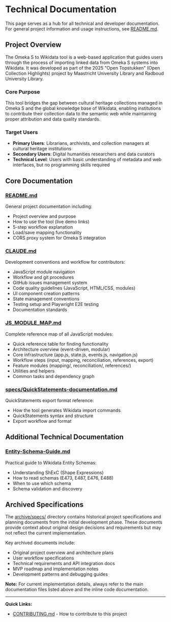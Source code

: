 # Technical Documentation

This page serves as a hub for all technical and developer documentation. For general project information and usage instructions, see [README.md](README.md).

## Project Overview

The Omeka S to Wikidata tool is a web-based application that guides users through the process of importing linked data from Omeka S systems into Wikidata. It was developed as part of the 2025 "Open Topstukken" (Open Collection Highlights) project by Maastricht University Library and Radboud University Library.

### Core Purpose
This tool bridges the gap between cultural heritage collections managed in Omeka S and the global knowledge base of Wikidata, enabling institutions to contribute their collection data to the semantic web while maintaining proper attribution and data quality standards.

### Target Users
- **Primary Users**: Librarians, archivists, and collection managers at cultural heritage institutions
- **Secondary Users**: Digital humanities researchers and data curators
- **Technical Level**: Users with basic understanding of metadata and web interfaces, but no programming skills required

## Core Documentation

### [README.md](README.md)
General project documentation including:
- Project overview and purpose
- How to use the tool (live demo links)
- 5-step workflow explanation
- Load/save mapping functionality
- CORS proxy system for Omeka S integration

### [CLAUDE.md](CLAUDE.md)
Development conventions and workflow for contributors:
- JavaScript module navigation
- Workflow and git procedures
- GitHub issues management system
- Code quality guidelines (JavaScript, HTML/CSS, modules)
- UI component creation patterns
- State management conventions
- Testing setup and Playwright E2E testing
- Documentation standards

### [JS_MODULE_MAP.md](JS_MODULE_MAP.md)
Complete reference map of all JavaScript modules:
- Quick reference table for finding functionality
- Architecture overview (event-driven, modular)
- Core infrastructure (app.js, state.js, events.js, navigation.js)
- Workflow steps (input, mapping, reconciliation, references, export)
- Feature modules (mapping/, reconciliation/, references/)
- Utilities and helpers
- Common tasks and dependency graph

### [specs/QuickStatements-documentation.md](specs/QuickStatements-documentation.md)
QuickStatements export format reference:
- How the tool generates Wikidata import commands
- QuickStatements syntax and structure
- Export workflow and format

## Additional Technical Documentation

### [Entity-Schema-Guide.md](Entity-Schema-Guide.md)
Practical guide to Wikidata Entity Schemas:
- Understanding ShExC (Shape Expressions)
- How to read schemas (E473, E487, E476, E488)
- When to use which schema
- Schema validation and discovery

## Archived Specifications

The [archive/specs/](archive/specs/) directory contains historical project specifications and planning documents from the initial development phase. These documents provide context about original design decisions and requirements but may not reflect the current implementation.

Key archived documents include:
- Original project overview and architecture plans
- User workflow specifications
- Technical requirements and API integration docs
- MVP roadmap and implementation notes
- Development patterns and debugging guides

**Note:** For current implementation details, always refer to the main documentation files listed above and the inline code documentation.

---

**Quick Links:**
- [CONTRIBUTING.md](CONTRIBUTING.md) - How to contribute to this project
